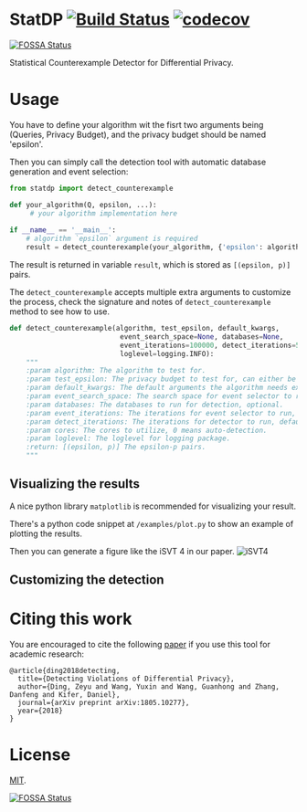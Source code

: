 # StatDP [![Build Status](https://travis-ci.com/RyanWangGit/StatDP.svg?token=6D8zTzZr7SPui6PzhT2a&branch=master)](https://travis-ci.com/RyanWangGit/StatDP)  [![codecov](https://codecov.io/gh/RyanWangGit/StatDP/branch/master/graph/badge.svg?token=1esLM0E5BZ)](https://codecov.io/gh/RyanWangGit/StatDP)
[![FOSSA Status](https://app.fossa.io/api/projects/git%2Bgithub.com%2FRyanWangGit%2FStatDP.svg?type=shield)](https://app.fossa.io/projects/git%2Bgithub.com%2FRyanWangGit%2FStatDP?ref=badge_shield)

Statistical Counterexample Detector for Differential Privacy.

# Usage
You have to define your algorithm wit the fisrt two arguments being (Queries, Privacy Budget), and the privacy budget should be named 'epsilon'.

Then you can simply call the detection tool with automatic database generation and event selection:
```python
from statdp import detect_counterexample

def your_algorithm(Q, epsilon, ...):
     # your algorithm implementation here
 
if __name__ == '__main__':
    # algorithm `epsilon` argument is required
    result = detect_counterexample(your_algorithm, {'epsilon': algorithm_epsilon}, test_epsilon)
```

The result is returned in variable `result`, which is stored as `[(epsilon, p)]` pairs. 

The `detect_counterexample` accepts multiple extra arguments to customize the process, check the signature and notes of `detect_counterexample` method to see how to use.

```python
def detect_counterexample(algorithm, test_epsilon, default_kwargs,
                           event_search_space=None, databases=None,
                           event_iterations=100000, detect_iterations=500000, cores=0,
                           loglevel=logging.INFO):
    """
    :param algorithm: The algorithm to test for.
    :param test_epsilon: The privacy budget to test for, can either be a number or a tuple/list.
    :param default_kwargs: The default arguments the algorithm needs except the first Queries argument, 'epsilon' must be provided.
    :param event_search_space: The search space for event selector to reduce search time, optional.
    :param databases: The databases to run for detection, optional.
    :param event_iterations: The iterations for event selector to run, default is 100000.
    :param detect_iterations: The iterations for detector to run, default is 500000.
    :param cores: The cores to utilize, 0 means auto-detection.
    :param loglevel: The loglevel for logging package.
    :return: [(epsilon, p)] The epsilon-p pairs.
    """
```

## Visualizing the results
A nice python library `matplotlib` is recommended for visualizing your result. 

There's a python code snippet at `/examples/plot.py` to show an example of plotting the results.

Then you can generate a figure like the iSVT 4 in our paper.
![iSVT4](https://raw.githubusercontent.com/RyanWangGit/StatDP/master/examples/isvt4.svg?sanitize=true)

## Customizing the detection


# Citing this work

You are encouraged to cite the following [paper](https://arxiv.org/pdf/1805.10277.pdf) if you use this tool for academic research:

```
@article{ding2018detecting,
  title={Detecting Violations of Differential Privacy},
  author={Ding, Zeyu and Wang, Yuxin and Wang, Guanhong and Zhang, Danfeng and Kifer, Daniel},
  journal={arXiv preprint arXiv:1805.10277},
  year={2018}
}
```

# License
[MIT](https://github.com/RyanWangGit/StatDP/blob/master/LICENSE).

[![FOSSA Status](https://app.fossa.io/api/projects/git%2Bgithub.com%2FRyanWangGit%2FStatDP.svg?type=large)](https://app.fossa.io/projects/git%2Bgithub.com%2FRyanWangGit%2FStatDP?ref=badge_large)